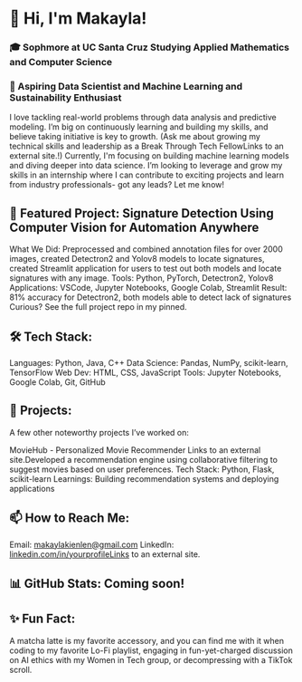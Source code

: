 # 👋 Hi, I'm Makayla!

### 🎓 Sophmore at UC Santa Cruz Studying Applied Mathematics and Computer Science
### 🔭 Aspiring Data Scientist and Machine Learning and Sustainability Enthusiast
I love tackling real-world problems through data analysis and predictive modeling. I’m big on continuously learning and building my skills, and believe taking initiative is key to growth. (Ask me about growing my technical skills and leadership as a Break Through Tech FellowLinks to an external site.!) Currently, I'm focusing on building machine learning models and diving deeper into data science. I’m looking to leverage and grow my skills in an internship where I can contribute to exciting projects and learn from industry professionals- got any leads? Let me know!

## 🎯 Featured Project: Signature Detection Using Computer Vision for Automation Anywhere
What We Did: Preprocessed and combined annotation files for over 2000 images, created Detectron2 and Yolov8 models to locate signatures, created Streamlit application for users to test out both models and locate signatures with any image.
Tools: Python, PyTorch, Detectron2, Yolov8
Applications: VSCode, Jupyter Notebooks, Google Colab, Streamlit
Result: 81% accuracy for Detectron2, both models able to detect lack of signatures
Curious? See the full project repo in my pinned.

## 🛠 Tech Stack:
Languages: Python, Java, C++
Data Science: Pandas, NumPy, scikit-learn, TensorFlow
Web Dev: HTML, CSS, JavaScript
Tools: Jupyter Notebooks, Google Colab, Git, GitHub

## 🚀 Projects:
A few other noteworthy projects I’ve worked on:

MovieHub - Personalized Movie Recommender
Links to an external site.Developed a recommendation engine using collaborative filtering to suggest movies based on user preferences.
Tech Stack: Python, Flask, scikit-learn
Learnings: Building recommendation systems and deploying applications

## 📫 How to Reach Me:
Email: makaylakienlen@gmail.com
LinkedIn: [linkedin.com/in/yourprofileLinks](linkedin.com/in/makaylakienlen/) to an external site.

## 📊 GitHub Stats: Coming soon!

## ✨ Fun Fact:
A matcha latte is my favorite accessory, and you can find me with it when coding to my favorite Lo-Fi playlist, engaging in fun-yet-charged discussion on AI ethics with my Women in Tech group, or decompressing with a TikTok scroll.


<!--
**mkienlen/mkienlen** is a ✨ _special_ ✨ repository because its `README.md` (this file) appears on your GitHub profile.

Here are some ideas to get you started:

- 🔭 I’m currently working on ...
- 🌱 I’m currently learning ...
- 👯 I’m looking to collaborate on ...
- 🤔 I’m looking for help with ...
- 💬 Ask me about ...
- 📫 How to reach me: ...
- 😄 Pronouns: ...
- ⚡ Fun fact: ...
-->
